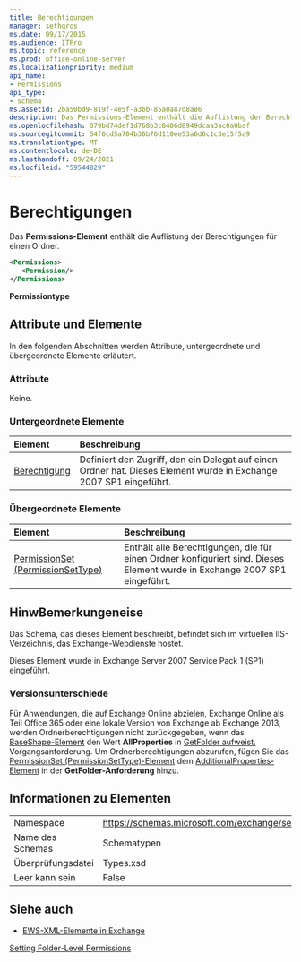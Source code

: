 ```yaml
---
title: Berechtigungen
manager: sethgros
ms.date: 09/17/2015
ms.audience: ITPro
ms.topic: reference
ms.prod: office-online-server
ms.localizationpriority: medium
api_name:
- Permissions
api_type:
- schema
ms.assetid: 2ba50bd9-819f-4e5f-a3bb-85a0a87d8a86
description: Das Permissions-Element enthält die Auflistung der Berechtigungen für einen Ordner.
ms.openlocfilehash: 079bd74def1d768b3c8406d8949dcaa3ac0a0baf
ms.sourcegitcommit: 54f6cd5a704b36b76d110ee53a6d6c1c3e15f5a9
ms.translationtype: MT
ms.contentlocale: de-DE
ms.lasthandoff: 09/24/2021
ms.locfileid: "59544829"
---
```

# <a name="permissions"></a>Berechtigungen

Das **Permissions-Element** enthält die Auflistung der Berechtigungen für einen Ordner. 
  
```XML
<Permissions>
   <Permission/>
</Permissions>
```

 **Permissiontype**
## <a name="attributes-and-elements"></a>Attribute und Elemente

In den folgenden Abschnitten werden Attribute, untergeordnete und übergeordnete Elemente erläutert.
  
### <a name="attributes"></a>Attribute

Keine.
  
### <a name="child-elements"></a>Untergeordnete Elemente

|**Element**|**Beschreibung**|
|:-----|:-----|
|[Berechtigung](permission.md) <br/> |Definiert den Zugriff, den ein Delegat auf einen Ordner hat. Dieses Element wurde in Exchange 2007 SP1 eingeführt.  <br/> |
   
### <a name="parent-elements"></a>Übergeordnete Elemente

|**Element**|**Beschreibung**|
|:-----|:-----|
|[PermissionSet (PermissionSetType)](permissionset-permissionsettype.md) <br/> |Enthält alle Berechtigungen, die für einen Ordner konfiguriert sind. Dieses Element wurde in Exchange 2007 SP1 eingeführt.  <br/> |
   
## <a name="remarks"></a>HinwBemerkungeneise

Das Schema, das dieses Element beschreibt, befindet sich im virtuellen IIS-Verzeichnis, das Exchange-Webdienste hostet.
  
Dieses Element wurde in Exchange Server 2007 Service Pack 1 (SP1) eingeführt.
  
### <a name="version-differences"></a>Versionsunterschiede

Für Anwendungen, die auf Exchange Online abzielen, Exchange Online als Teil Office 365 oder eine lokale Version von Exchange ab Exchange 2013, werden Ordnerberechtigungen nicht zurückgegeben, wenn das [BaseShape-Element](baseshape.md) den Wert **AllProperties** in [GetFolder aufweist.](getfolder-operation.md) Vorgangsanforderung. Um Ordnerberechtigungen abzurufen, fügen Sie das [PermissionSet (PermissionSetType)-Element](permissionset-permissionsettype.md) dem [AdditionalProperties-Element](additionalproperties.md) in der **GetFolder-Anforderung** hinzu. 
  
## <a name="element-information"></a>Informationen zu Elementen

|||
|:-----|:-----|
|Namespace  <br/> |https://schemas.microsoft.com/exchange/services/2006/types  <br/> |
|Name des Schemas  <br/> |Schematypen  <br/> |
|Überprüfungsdatei  <br/> |Types.xsd  <br/> |
|Leer kann sein  <br/> |False  <br/> |
   
## <a name="see-also"></a>Siehe auch



- [EWS-XML-Elemente in Exchange](ews-xml-elements-in-exchange.md)


[Setting Folder-Level Permissions](https://msdn.microsoft.com/library/c7530e86-5112-401c-b10a-9c054ae59f07%28Office.15%29.aspx)

